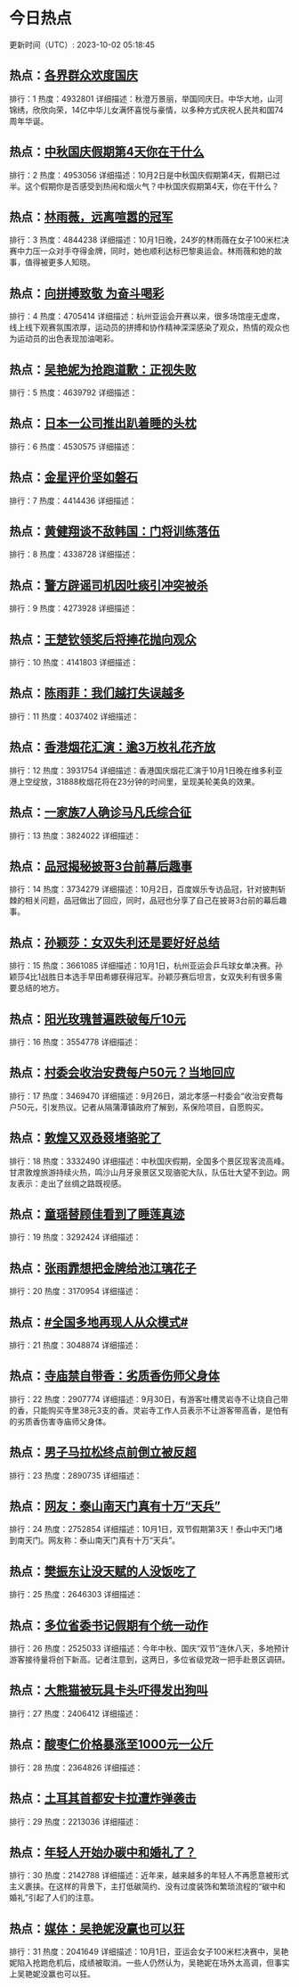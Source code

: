 # 今日热点

更新时间（UTC）: 2023-10-02 05:18:45

## 热点：[各界群众欢度国庆](https://cn.bing.com/search?q=各界群众欢度国庆)
排行：1
热度：4932801
详细描述：秋澄万景丽，举国同庆日。中华大地，山河锦绣，欣欣向荣，14亿中华儿女满怀喜悦与豪情，以多种方式庆祝人民共和国74周年华诞。

## 热点：[中秋国庆假期第4天你在干什么](https://cn.bing.com/search?q=中秋国庆假期第4天你在干什么)
排行：2
热度：4953056
详细描述：10月2日是中秋国庆假期第4天，假期已过半。这个假期你是否感受到热闹和烟火气？中秋国庆假期第4天，你在干什么？

## 热点：[林雨薇，远离喧嚣的冠军](https://cn.bing.com/search?q=林雨薇，远离喧嚣的冠军)
排行：3
热度：4844238
详细描述：10月1日晚，24岁的林雨薇在女子100米栏决赛中力压一众对手夺得金牌，同时，她也顺利达标巴黎奥运会。林雨薇和她的故事，值得被更多人知晓。

## 热点：[向拼搏致敬 为奋斗喝彩](https://cn.bing.com/search?q=向拼搏致敬为奋斗喝彩)
排行：4
热度：4705414
详细描述：杭州亚运会开赛以来，很多场馆座无虚席，线上线下观赛氛围浓厚，运动员的拼搏和协作精神深深感染了观众，热情的观众也为运动员的出色表现加油喝彩。

## 热点：[吴艳妮为抢跑道歉：正视失败](https://cn.bing.com/search?q=吴艳妮为抢跑道歉：正视失败)
排行：5
热度：4639792
详细描述：

## 热点：[日本一公司推出趴着睡的头枕](https://cn.bing.com/search?q=日本一公司推出趴着睡的头枕)
排行：6
热度：4530575
详细描述：

## 热点：[金星评价坚如磐石](https://cn.bing.com/search?q=金星评价坚如磐石)
排行：7
热度：4414436
详细描述：

## 热点：[黄健翔谈不敌韩国：门将训练落伍](https://cn.bing.com/search?q=黄健翔谈不敌韩国：门将训练落伍)
排行：8
热度：4338728
详细描述：

## 热点：[警方辟谣司机因吐痰引冲突被杀](https://cn.bing.com/search?q=警方辟谣司机因吐痰引冲突被杀)
排行：9
热度：4273928
详细描述：

## 热点：[王楚钦领奖后将捧花抛向观众](https://cn.bing.com/search?q=王楚钦领奖后将捧花抛向观众)
排行：10
热度：4141803
详细描述：

## 热点：[陈雨菲：我们越打失误越多](https://cn.bing.com/search?q=陈雨菲：我们越打失误越多)
排行：11
热度：4037402
详细描述：

## 热点：[香港烟花汇演：逾3万枚礼花齐放](https://cn.bing.com/search?q=香港烟花汇演：逾3万枚礼花齐放)
排行：12
热度：3931754
详细描述：香港国庆烟花汇演于10月1日晚在维多利亚港上空绽放，31888枚烟花将在23分钟的时间里，呈现美轮美奂的效果。

## 热点：[一家族7人确诊马凡氏综合征](https://cn.bing.com/search?q=一家族7人确诊马凡氏综合征)
排行：13
热度：3824022
详细描述：

## 热点：[品冠揭秘披哥3台前幕后趣事](https://cn.bing.com/search?q=品冠揭秘披哥3台前幕后趣事)
排行：14
热度：3734279
详细描述：10月2日，百度娱乐专访品冠，针对披荆斩棘的相关问题，品冠做出了回应，同时，品冠也分享了自己在披哥3台前的幕后趣事。

## 热点：[孙颖莎：女双失利还是要好好总结](https://cn.bing.com/search?q=孙颖莎：女双失利还是要好好总结)
排行：15
热度：3661085
详细描述：10月1日，杭州亚运会乒乓球女单决赛。孙颖莎4比1战胜日本选手早田希娜获得冠军。孙颖莎赛后坦言，女双失利有很多需要总结的地方。

## 热点：[阳光玫瑰普遍跌破每斤10元](https://cn.bing.com/search?q=阳光玫瑰普遍跌破每斤10元)
排行：16
热度：3554778
详细描述：

## 热点：[村委会收治安费每户50元？当地回应](https://cn.bing.com/search?q=村委会收治安费每户50元？当地回应)
排行：17
热度：3469470
详细描述：9月26日，湖北孝感一村委会“收治安费每户50元，引发热议。记者从隔蒲潭镇政府了解到，系保险项目，自愿购买。

## 热点：[敦煌又双叒叕堵骆驼了](https://cn.bing.com/search?q=敦煌又双叒叕堵骆驼了)
排行：18
热度：3332490
详细描述：中秋国庆假期，全国多个景区现客流高峰。甘肃敦煌旅游持续火热，鸣沙山月牙泉景区又现骆驼大队，队伍壮大望不到边。网友表示：走出了丝绸之路既视感。

## 热点：[童瑶替顾佳看到了睡莲真迹](https://cn.bing.com/search?q=童瑶替顾佳看到了睡莲真迹)
排行：19
热度：3292424
详细描述：

## 热点：[张雨霏想把金牌给池江璃花子](https://cn.bing.com/search?q=张雨霏想把金牌给池江璃花子)
排行：20
热度：3170954
详细描述：

## 热点：[#全国多地再现人从众模式#](https://cn.bing.com/search?q=#全国多地再现人从众模式#)
排行：21
热度：3048874
详细描述：

## 热点：[寺庙禁自带香：劣质香伤师父身体](https://cn.bing.com/search?q=寺庙禁自带香：劣质香伤师父身体)
排行：22
热度：2907774
详细描述：9月30日，有游客吐槽灵岩寺不让烧自己带的香，只能购买寺里38元3支的香。灵岩寺工作人员表示不让游客带高香，是怕有的劣质香伤害寺庙师父身体。

## 热点：[男子马拉松终点前倒立被反超](https://cn.bing.com/search?q=男子马拉松终点前倒立被反超)
排行：23
热度：2890735
详细描述：

## 热点：[网友：泰山南天门真有十万“天兵”](https://cn.bing.com/search?q=网友：泰山南天门真有十万“天兵”)
排行：24
热度：2752854
详细描述：10月1日，双节假期第3天！泰山中天门堵到南天门。网友称：泰山南天门真有十万“天兵”。

## 热点：[樊振东让没天赋的人没饭吃了](https://cn.bing.com/search?q=樊振东让没天赋的人没饭吃了)
排行：25
热度：2646303
详细描述：

## 热点：[多位省委书记假期有个统一动作](https://cn.bing.com/search?q=多位省委书记假期有个统一动作)
排行：26
热度：2525033
详细描述：今年中秋、国庆“双节”连休八天，多地预计游客接待量将创下新高。记者注意到，这两日，多位省级党政一把手赴景区调研。

## 热点：[大熊猫被玩具卡头吓得发出狗叫](https://cn.bing.com/search?q=大熊猫被玩具卡头吓得发出狗叫)
排行：27
热度：2406412
详细描述：

## 热点：[酸枣仁价格暴涨至1000元一公斤](https://cn.bing.com/search?q=酸枣仁价格暴涨至1000元一公斤)
排行：28
热度：2364826
详细描述：

## 热点：[土耳其首都安卡拉遭炸弹袭击](https://cn.bing.com/search?q=土耳其首都安卡拉遭炸弹袭击)
排行：29
热度：2213036
详细描述：

## 热点：[年轻人开始办碳中和婚礼了？](https://cn.bing.com/search?q=年轻人开始办碳中和婚礼了？)
排行：30
热度：2142788
详细描述：近年来，越来越多的年轻人不再愿意被形式主义裹挟。在这样的背景下，主打低碳简约、没有过度装饰和繁琐流程的“碳中和婚礼”引起了人们的注意。


## 热点：[媒体：吴艳妮没赢也可以狂](https://cn.bing.com/search?q=媒体：吴艳妮没赢也可以狂)
排行：31
热度：2041649
详细描述：10月1日，亚运会女子100米栏决赛中，吴艳妮陷入抢跑危机后，成绩被取消。一些人仍然认为，吴艳妮在场外太高调，但事实上吴艳妮没赢也可以狂。

